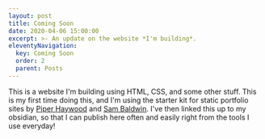 ```yaml
---
layout: post
title: Coming Soon
date: 2020-04-06 15:00:00
excerpt: >- An update on the website *I'm building*.
eleventyNavigation:
  key: Coming Soon
  order: 2
  parent: Posts
---
```


This is a website I'm building using HTML, CSS, and some other stuff. This is my first time doing this, and I'm using the starter kit for static portfolio sites by [Piper Haywood](https://piperhaywood.com) and [Sam Baldwin](https://sambaldwin.info).
I've then linked this up to my obsidian, so that I can publish here often and easily right from the tools I use everyday!
